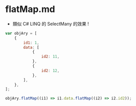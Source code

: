 # flatMap.md

- 類似 C# LINQ 的 SelectMany 的效果 !

```js
var objAry = [
    {
        id1: 1,
        data: [
            {
                id2: 11,
            },
            {
                id2: 12,
            },
        ],
    },
];

objAry.flatMap((i1) => i1.data.flatMap((i2) => i2.id2));
```
